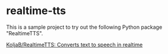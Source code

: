 # realtime-tts

This is a sample project to try out the following Python package "RealtimeTTS".

[KoljaB/RealtimeTTS: Converts text to speech in realtime](https://github.com/KoljaB/RealtimeTTS)
